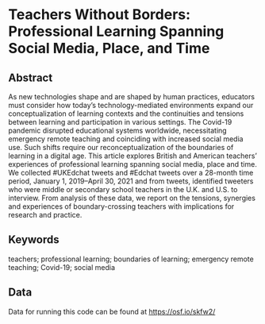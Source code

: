 # Teachers Without Borders: Professional Learning Spanning Social Media, Place, and Time

## Abstract 

As new technologies shape and are shaped by human practices, educators must consider how today’s technology-mediated environments expand our conceptualization of learning contexts and the continuities and tensions between learning and participation in various settings. The Covid-19 pandemic disrupted educational systems worldwide, necessitating emergency remote teaching and coinciding with increased social media use. Such shifts require our reconceptualization of the boundaries of learning in a digital age. This article explores British and American teachers’ experiences of professional learning spanning social media, place and time. We collected #UKEdchat tweets and #Edchat tweets over a 28-month time period, January 1, 2019–April 30, 2021 and from tweets, identified tweeters who were middle or secondary school teachers in the U.K. and U.S. to interview. From analysis of these data, we report on the tensions, synergies and experiences of boundary-crossing teachers with implications for research and practice.

## Keywords

teachers; professional learning; boundaries of learning; emergency remote teaching; Covid-19; social media

## Data

Data for running this code can be found at https://osf.io/skfw2/
